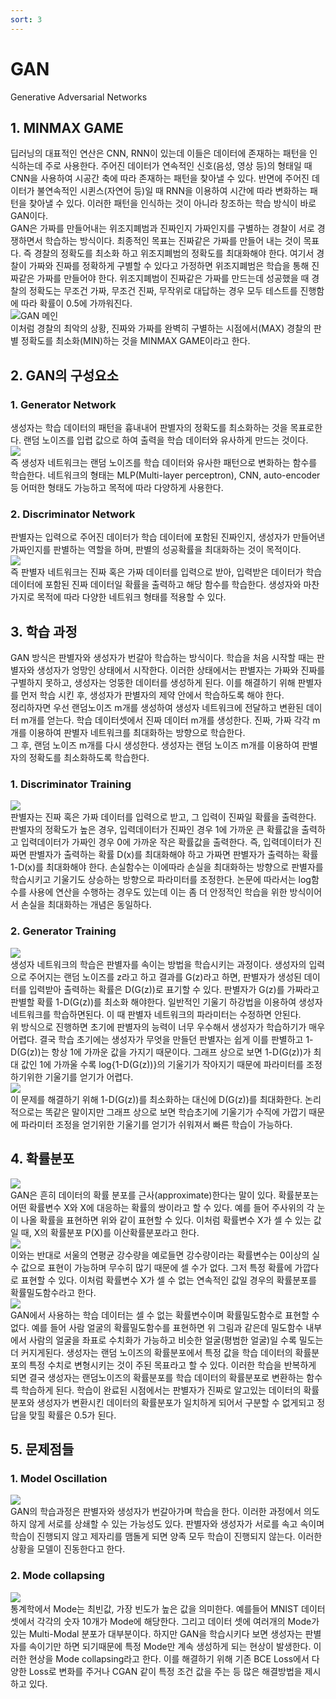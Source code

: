 ```yaml
---
sort: 3
---
```


# GAN  
Generative Adversarial Networks  

## 1. MINMAX GAME  
딥러닝의 대표적인 연산은 CNN, RNN이 있는데 이들은 데이터에 존재하는 패턴을 인식하는데 주로 사용한다. 주어진 데이터가 연속적인 신호(음성, 영상 등)의 형태일 때 CNN을 사용하여 시공간 축에 따라 존재하는 패턴을 찾아낼 수 있다. 반면에 주어진 데이터가 불연속적인 시퀸스(자연어 등)일 때 RNN을 이용하여 시간에 따라 변화하는 패턴을 찾아낼 수 있다. 이러한 패턴을 인식하는 것이 아니라 창조하는 학습 방식이 바로 GAN이다.  
GAN은 가짜를 만들어내는 위조지폐범과 진짜인지 가짜인지를 구별하는 경찰이 서로 경쟁하면서 학습하는 방식이다. 최종적인 목표는 진짜같은 가짜를 만들어 내는 것이 목표다. 즉 경찰의 정확도를 최소화 하고 위조지폐범의 정확도를 최대화해야 한다. 여기서 경찰이 가짜와 진짜를 정확하게 구별할 수 있다고 가정하면 위조지폐범은 학습을 통해 진짜같은 가짜를 만들어야 한다. 위조지폐범이 진짜같은 가짜를 만드는데 성공했을 때 경찰의 정확도는 무조건 가짜, 무조건 진짜, 무작위로 대답하는 경우 모두 테스트를 진행함에 따라 확률이 0.5에 가까워진다.  
![GAN 메인](../../static/GAN/GAN-minmaxGAME.png)  
이처럼 경찰의 최악의 상황, 진짜와 가짜를 완벽히 구별하는 시점에서(MAX) 경찰의 판별 정확도를 최소화(MIN)하는 것을 MINMAX GAME이라고 한다.  

## 2. GAN의 구성요소
### 1. Generator Network  
생성자는 학습 데이터의 패턴을 흉내내어 판별자의 정확도를 최소화하는 것을 목표로한다. 랜덤 노이즈를 입렵 값으로 하여 출력을 학습 데이터와 유사하게 만드는 것이다.  
![](../../static/GAN/GAN-Generator.png)  
즉 생성자 네트워크는 랜덤 노이즈를 학습 데이터와 유사한 패턴으로 변화하는 함수를 학습한다. 네트워크의 형태는 MLP(Multi-layer perceptron), CNN, auto-encoder 등 어떠한 형태도 가능하고 목적에 따라 다양하게 사용한다.  

### 2. Discriminator Network  
판별자는 입력으로 주어진 데이터가 학습 데이터에 포함된 진짜인지, 생성자가 만들어낸 가짜인지를 판별하는 역할을 하며, 판별의 성공확률을 최대화하는 것이 목적이다.  
![](../../static/GAN/GAN-Discriminator.png)  
즉 판별자 네트워크는 진짜 혹은 가짜 데이터를 입력으로 받아, 입력받은 데이터가 학습 데이터에 포함된 진짜 데이터일 확률을 출력하고 해당 함수를 학습한다. 생성자와 마찬가지로 목적에 따라 다양한 네트워크 형태를 적용할 수 있다.  

## 3. 학습 과정  
GAN 방식은 판별자와 생성자가 번갈아 학습하는 방식이다. 학습을 처음 시작할 때는 판별자와 생성자가 엉망인 상태에서 시작한다. 이러한 상태에서는 판별자는 가짜와 진짜를 구별하지 못하고, 생성자는 엉뚱한 데이터를 생성하게 된다. 이를 해결하기 위해 판별자를 먼저 학습 시킨 후, 생성자가 판별자의 제약 안에서 학습하도록 해야 한다.  
정리하자면 우선 랜덤노이즈 m개를 생성하여 생성자 네트워크에 전달하고 변환된 데이터 m개를 얻는다. 학습 데이터셋에서 진짜 데이터 m개를 생성한다. 진짜, 가짜 각각 m개를 이용하여 판별자 네트워크를 최대화하는 방향으로 학습한다.  
그 후, 랜덤 노이즈 m개를 다시 생성한다. 생성자는 랜덤 노이즈 m개를 이용하여 판별자의 정확도를 최소화하도록 학습한다.  

### 1. Discriminator Training  
![](../../static/GAN/GAN-Discriminator_loss.png)  
판별자는 진짜 혹은 가짜 데이터를 입력으로 받고, 그 입력이 진짜일 확률을 출력한다. 판별자의 정확도가 높은 경우, 입력데이터가 진짜인 경우 1에 가까운 큰 확률값을 출력하고 입력데이터가 가짜인 경우 0에 가까운 작은 확률값을 출력한다. 즉, 입력데이터가 진짜면 판별자가 출력하는 확률 D(x)를 최대화해야 하고 가짜면 판별자가 출력하는 확률 1-D(x)를 최대화해야 한다. 손실함수는 이에따라 손실을 최대화하는 방향으로 판별자를 학습시키고 기울기도 상승하는 방향으로 파라미터를 조정한다. 논문에 따라서는 log함수를 사용에 연산을 수행하는 경우도 있는데 이는 좀 더 안정적인 학습을 위한 방식이어서 손실을 최대화하는 개념은 동일하다.  

### 2. Generator Training  
![](../../static/GAN/GAN-Generator_loss.png)  
생성자 네트워크의 학습은 판별자를 속이는 방법을 학습시키는 과정이다. 생성자의 입력으로 주어지는 랜덤 노이즈를 z라고 하고 결과를 G(z)라고 하면, 판별자가 생성된 데이터를 입력받아 출력하는 확률은 D(G(z))로 표기할 수 있다. 판별자가 G(z)를 가짜라고 판별할 확률 1-D(G(z))를 최소화 해야한다. 일반적인 기울기 하강법을 이용하여 생성자 네트워크를 학습하면된다. 이 때 판별자 네트워크의 파라미터는 수정하면 안된다.  
위 방식으로 진행하면 초기에 판별자의 능력이 너무 우수해서 생성자가 학습하기가 매우 어렵다. 결국 학습 초기에는 생성자가 무엇을 만들던 판별자는 쉽게 이를 판별하고 1-D(G(z))는 항상 1에 가까운 값을 가지기 때문이다. 그래프 상으로 보면 1-D(G(z))가 최대 값인 1에 가까울 수록 log{1-D(G(z))}의 기울기가 작아지기 때문에 파라미터를 조정하기위한 기울기를 얻기가 어렵다.  
![](../../static/GAN/GAN-Generator_loss2.png)  
이 문제를 해결하기 위해 1-D(G(z))를 최소화하는 대신에 D(G(z))를 최대화한다. 논리적으로는 똑같은 말이지만 그래프 상으로 보면 학습초기에 기울기가 수직에 가깝기 때문에 파라미터 조정을 얻기위한 기울기를 얻기가 쉬워져서 빠른 학습이 가능하다.  

## 4. 확률분포
![](../../static/GAN/GAN-Discrete_Distribution.png)  
GAN은 흔히 데이터의 확률 분포를 근사(approximate)한다는 말이 있다. 확률분포는 어떤 확률변수 X와 X에 대응하는 확률의 쌍이라고 할 수 있다. 예를 들어 주사위의 각 눈이 나올 확률을 표현하면 위와 같이 표현할 수 있다. 이처럼 확률변수 X가 셀 수 있는 값일 때, X의 확률분포 P(X)를 이산확률분포라고 한다.  
![](../../static/GAN/GAN-Probability_Density_Function.png)  
이와는 반대로 서울의 연평균 강수량을 예로들면 강수량이라는 확률변수는 0이상의 실수 값으로 표현이 가능하며 무수히 많기 때문에 셀 수가 없다. 그저 특정 확률에 가깝다로 표현할 수 있다. 이처럼 확률변수 X가 셀 수 없는 연속적인 값일 경우의 확률분포를 확률밀도함수라고 한다.  
![](../../static/GAN/GAN-Training.png)  
GAN에서 사용하는 학습 데이터는 셀 수 없는 확률변수이며 확률밀도함수로 표현할 수 없다. 예를 들어 사람 얼굴의 확률밀도함수를 표현하면 위 그림과 같은데 밀도함수 내부에서 사람의 얼굴을 좌표로 수치화가 가능하고 비슷한 얼굴(평범한 얼굴)일 수록 밀도는 더 커지게된다. 생성자는 랜덤 노이즈의 확률분포에서 특정 값을 학습 데이터의 확률분포의 특정 수치로 변형시키는 것이 주된 목표라고 할 수 있다. 이러한 학습을 반복하게 되면 결국 생성자는 랜덤노이즈의 확률분포를 학습 데이터의 확률분포로 변환하는 함수륵 학습하게 된다. 학습이 완료된 시점에서는 판별자가 진짜로 알고있는 데이터의 확률분포와 생성자가 변환시킨 데이터의 확률분포가 일치하게 되어서 구분할 수 없게되고 정답을 맞힐 확률은 0.5가 된다.  

## 5. 문제점들
### 1. Model Oscillation  
![](../../static/GAN/GAN-Oscillation.png)  
GAN의 학습과정은 판별자와 생성자가 번갈아가며 학습을 한다. 이러한 과정에서 의도하지 않게 서로를 상쇄할 수 있는 가능성도 있다. 판별자와 생성자가 서로를 속고 속이며 학습이 진행되지 않고 제자리를 맴돌게 되면 양족 모두 학습이 진행되지 않는다. 이러한 상황을 모델이 진동한다고 한다.  

### 2. Mode collapsing  
![](../../static/GAN/GAN-Collapsing.png)  
통계학에서 Mode는 최빈값, 가장 빈도가 높은 값을 의미한다. 예를들어 MNIST 데이터셋에서 각각의 숫자 10개가 Mode에 해당한다. 그리고 데이터 셋에 여러개의 Mode가 있는 Multi-Modal 분포가 대부분이다. 하지만 GAN을 학습시키다 보면 생성자는 판별자를 속이기만 하면 되기때문에 특정 Mode만 계속 생성하게 되는 현상이 발생한다. 이러한 현상을 Mode collapsing라고 한다. 이를 해결하기 위해 기존 BCE Loss에서 다양한 Loss로 변화를 주거나 CGAN 같이 특정 조건 값을 주는 등 많은 해결방법을 제시하고 있다.